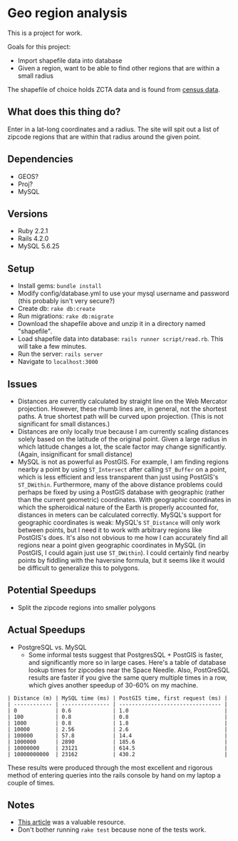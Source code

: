 # Geo region analysis

This is a project for work.

Goals for this project:
* Import shapefile data into database
* Given a region, want to be able to find other regions that are within a small
  radius

The shapefile of choice holds ZCTA data and is found from
[census data](https://www.census.gov/geo/maps-data/data/cbf/cbf_zcta.html).

## What does this thing do?
Enter in a lat-long coordinates and a radius. The site will spit out a list of
zipcode regions that are within that radius around the given point.

## Dependencies
* GEOS?
* Proj?
* MySQL

## Versions
* Ruby 2.2.1
* Rails 4.2.0
* MySQL 5.6.25

## Setup
* Install gems: `bundle install`
* Modify config/database.yml to use your mysql username and password (this
  probably isn't very secure?)
* Create db: `rake db:create`
* Run migrations: `rake db:migrate`
* Download the shapefile above and unzip it in a directory named "shapefile".
* Load shapefile data into database: `rails runner script/read.rb`. This will
  take a few minutes.
* Run the server: `rails server`
* Navigate to `localhost:3000`


## Issues
* Distances are currently calculated by straight line on the Web Mercator
  projection. However, these rhumb lines are, in general, not the shortest
  paths. A true shortest path will be curved upon projection. (This is not
  significant for small distances.)
* Distances are only locally true because I am currently scaling distances
  solely based on the latitude of the original point. Given a large radius in
  which latitude changes a lot, the scale factor may change significantly.
  (Again, insignificant for small distance)
* MySQL is not as powerful as PostGIS. For example, I am finding regions nearby
  a point by using `ST_Intersect` after calling `ST_Buffer` on a point, which is
  less efficient and less transparent than just using PostGIS's `ST_DWithin`.
  Furthermore, many of the above distance problems could perhaps be fixed by
  using a PostGIS database with geographic (rather than the current geometric)
  coordinates. With geographic coordinates in which the spheroidical nature of
  the Earth is properly accounted for, distances in meters can be calculated
  correctly. MySQL's support for geographic coordinates is weak: MySQL's
  `ST_Distance` will only work between points, but I need it to work with
  arbitrary regions like PostGIS's does. It's also not obvious to me how I can
  accurately find all regions near a point given geographic coordinates in MySQL
  (in PostGIS, I could again just use `ST_DWithin`). I could certainly find
  nearby points by fiddling with the haversine formula, but it seems like it
  would be difficult to generalize this to polygons.

## Potential Speedups
* Split the zipcode regions into smaller polygons

## Actual Speedups
* PostgreSQL vs. MySQL
  * Some informal tests suggest that PostgresSQL + PostGIS is faster, and
    significantly more so in large cases. Here's a table of database lookup
    times for zipcodes near the Space Needle. Also, PostGreSQL results are faster
    if you give the same query multiple times in a row, which gives another speedup
    of 30-60% on my machine.
```
| Distance (m) | MySQL time (ms) | PostGIS time, first request (ms) |
| ------------ | --------------- | -------------------------------- |
| 0            | 0.6             | 1.0                              |
| 100          | 0.8             | 0.8                              |
| 1000         | 0.8             | 1.8                              |
| 10000        | 2.56            | 2.6                              |
| 100000       | 57.8            | 14.4                             |
| 1000000      | 2890            | 185.6                            |
| 10000000     | 23121           | 614.5                            |
| 10000000000  | 23162           | 430.2                            |
```

These results were produced through the most excellent and rigorous method of
entering queries into the rails console by hand on my laptop a couple of times.

## Notes
* [This article](http://daniel-azuma.com/articles/georails/part-8) was a
  valuable resource.
* Don't bother running `rake test` because none of the tests work.
